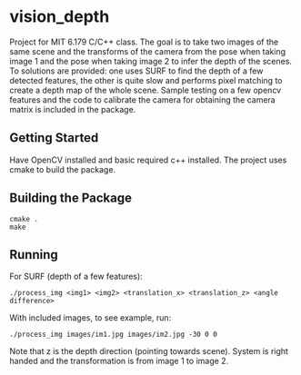 # vision_depth

Project for MIT 6.179 C/C++ class. The goal is to take two images of the same scene and the transforms of the camera from the pose when taking image 1 and the pose when taking image 2 to infer the depth of the scenes. To solutions are provided: one uses SURF to find the depth of a few detected features, the other is quite slow and performs pixel matching to create a depth map of the whole scene. Sample testing on a few opencv features and the code to calibrate the camera for obtaining the camera matrix is included in the package. 

## Getting Started 

Have OpenCV installed and basic required c++ installed. The project uses cmake to build the package. 

## Building the Package
```
cmake . 
make
```

## Running 

For SURF (depth of a few features): 
```
./process_img <img1> <img2> <translation_x> <translation_z> <angle difference>
```
With included images, to see example, run: 
```
./process_img images/im1.jpg images/im2.jpg -30 0 0
```
Note that z is the depth direction (pointing towards scene). System is right handed and the transformation is from image 1 to image 2. 
